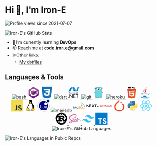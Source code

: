 # Hi 👋, I'm Iron-E

![Profile views since 2021-07-07](https://komarev.com/ghpvc/?username=iron-e&label=Profile%20views%20since%202021-07-07&color=0e75b6&style=flat)

![Iron-E's GitHub Stats](https://github-readme-stats.vercel.app/api?username=Iron-E&count_private=true&include_all_commits=true&show_icons=true&theme=tokyonight)

- 🌱 I’m currently learning **DevOps**
- 📫 Reach me at **code.iron.e@gmail.com**
- ⛓ Other links:
  - [My dotfiles](https://gitlab.com/Iron_E/Dotfiles)

## Languages & Tools

<div align="center">
	<div align="center">
		<a href="https://www.gnu.org/software/bash/" target="_blank">
			<img alt="bash" height="40" width="40" src="https://www.vectorlogo.zone/logos/gnu_bash/gnu_bash-icon.svg" />
		</a>
		<a href="https://www.w3schools.com/cs/" target="_blank">
			<img alt="csharp" height="40" width="40" src="https://raw.githubusercontent.com/devicons/devicon/master/icons/csharp/csharp-original.svg" />
		</a>
		<a href="https://www.w3.org/Style/CSS/Overview.en.html" target="_blank">
			<img alt="css3" height="40" width="40" src="https://raw.githubusercontent.com/devicons/devicon/master/icons/css3/css3-plain.svg" />
		</a>
		<a href="https://dart.dev" target="_blank">
			<img alt="dart" height="40" width="40" src="https://www.vectorlogo.zone/logos/dartlang/dartlang-icon.svg" />
		</a>
		<a href="https://dotnet.microsoft.com/" target="_blank">
			<img alt="dotnet" height="40" width="40" src="https://raw.githubusercontent.com/devicons/devicon/master/icons/dot-net/dot-net-original-wordmark.svg" />
		</a>
		<a href="https://git-scm.com/" target="_blank">
			<img alt="git" height="40" width="40" src="https://www.vectorlogo.zone/logos/git-scm/git-scm-icon.svg" />
		</a>
		<a href="https://golang.org" target="_blank">
			<img alt="go" height="40" width="40" src="https://raw.githubusercontent.com/devicons/devicon/master/icons/go/go-original.svg" />
		</a>
		<a href="https://heroku.com" target="_blank">
			<img alt="heroku" height="40" width="40" src="https://www.vectorlogo.zone/logos/heroku/heroku-icon.svg" />
		</a>
		<a href="https://www.w3.org/html/" target="_blank">
			<img alt="html5" height="40" width="40" src="https://raw.githubusercontent.com/devicons/devicon/master/icons/html5/html5-original-wordmark.svg" />
		</a>
		<a href="https://www.java.com" target="_blank">
			<img alt="java" height="40" width="40" src="https://raw.githubusercontent.com/devicons/devicon/master/icons/java/java-original.svg" />
		</a>
		<a href="https://www.ecma-international.org/" target="_blank">
			<img alt="javascript" height="40" width="40" src="https://raw.githubusercontent.com/devicons/devicon/master/icons/javascript/javascript-original.svg" />
		</a>
		<a href="https://www.linux.org/" target="_blank">
			<img alt="linux" height="40" width="40" src="https://raw.githubusercontent.com/devicons/devicon/master/icons/linux/linux-original.svg" />
		</a>
		<a href="https://lua.org" target="_blank">
			<img alt="lua" height="40" width="40" src="https://raw.githubusercontent.com/devicons/devicon/master/icons/lua/lua-plain.svg" />
		</a>
		<a href="https://mariadb.org/" target="_blank">
			<img alt="mariadb" height="40" width="40" src="https://www.vectorlogo.zone/logos/mariadb/mariadb-icon.svg" />
		</a>
		<a href="https://www.mysql.com/" target="_blank">
			<img alt="mysql" height="40" width="40" src="https://raw.githubusercontent.com/devicons/devicon/master/icons/mysql/mysql-original-wordmark.svg" />
		</a>
		<a href="nextjs.org/" target="_blank">
			<img alt="nextjs" height="40" width="40" src="https://raw.githubusercontent.com/devicons/devicon/master/icons/nextjs/nextjs-original-wordmark.svg" />
		</a>
		<a href="https://www.oracle.com/" target="_blank">
			<img alt="oracle" height="40" width="40" src="https://raw.githubusercontent.com/devicons/devicon/master/icons/oracle/oracle-original.svg" />
		</a>
		<a href="https://pytorch.org/" target="_blank">
			<img alt="pytorch" height="40" width="40" src="https://raw.githubusercontent.com/devicons/devicon/master/icons/pytorch/pytorch-original.svg" />
		</a>
		<a href="https://www.python.org" target="_blank">
			<img alt="python" height="40" width="40" src="https://raw.githubusercontent.com/devicons/devicon/master/icons/python/python-original.svg" />
		</a>
		<a href="https://react.dev" target="_blank">
			<img alt="react" height="40" width="40" src="https://raw.githubusercontent.com/devicons/devicon/master/icons/react/react-original.svg" />
		</a>
		<a href="https://www.rust-lang.org" target="_blank">
			<img alt="rust" height="40" width="40" src="https://raw.githubusercontent.com/devicons/devicon/master/icons/rust/rust-plain.svg" />
		</a>
		<a href="https://sass-lang.com" target="_blank">
			<img alt="sass" height="40" width="40" src="https://raw.githubusercontent.com/devicons/devicon/master/icons/sass/sass-original.svg"/>
		</a>
		<a href="https://tailwindcss.com/" target="_blank">
			<img alt="tailwind" height="40" width="40" src="https://raw.githubusercontent.com/devicons/devicon/master/icons/tailwindcss/tailwindcss-plain.svg"/>
		</a>
		<a href="https://typescriptlang.org/" target="_blank">
			<img alt="typescript" height="40" width="40" src="https://raw.githubusercontent.com/devicons/devicon/master/icons/typescript/typescript-original.svg"/>
		</a>
	</div>
	<img
		align="center"
		alt="Iron-E's GitHub Languages"
		src="https://github-readme-stats.vercel.app/api/top-langs/?username=Iron-E&custom_title=Languages%20in%20Public%20Repos&langs_count=10&layout=compact&exclude_repo=Gilbo-API,Morrisland&theme=tokyonight"
	/>
</div>

![Iron-E's Languages in Public Repos](https://github-readme-stats.vercel.app/api/top-langs/?username=Iron-E&custom_title=Languages%20in%20Public%20Repos&langs_count=10&layout=compact&exclude_repo=Gilbo-API,Morrisland&theme=tokyonight)
